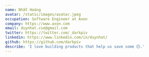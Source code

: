 ```yaml
---
name: Nhất Hoàng
avatar: /static/images/avatar.jpeg
occupation: Software Engineer at Axon
company: https://www.axon.com
email: duynhat.cse@gmail.com
twitter: https://twitter.com/_darkpiv
linkedin: https://www.linkedin.com/in/duynhat/
github: https://github.com/darkpiv
describe: 'I love building products that help us save some ⏲️.'
---
```

